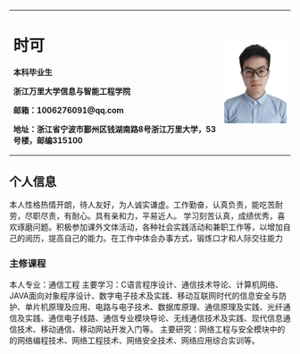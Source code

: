 <table border="0">
  <tr>
    <td width="75%">
      <h1>时可</h1>
      <p><b>本科毕业生</b></p>
      <p><b>浙江万里大学信息与智能工程学院</b></p>
      <p><b>邮箱：1006276091@qq.com</b></p>
      <p><b>地址：浙江省宁波市鄞州区钱湖南路8号浙江万里大学，53号楼，邮编315100</b></p>
    </td>
    <td width="25%">
      <img src="/qqq.jpg" width="100%">     
    </td>
  </tr>
</table>

## 个人信息

本人性格热情开朗，待人友好，为人诚实谦虚。工作勤奋，认真负责，能吃苦耐劳，尽职尽责，有耐心。具有亲和力，平易近人。
学习刻苦认真，成绩优秀，喜欢琢磨问题。积极参加课外文体活动，各种社会实践活动和兼职工作等，以增加自己的阅历，提高自己的能力。在工作中体会办事方式，锻炼口才和人际交往能力



### 主修课程
  本人专业：通信工程
  主要学习：C语言程序设计、通信技术导论、计算机网络、JAVA面向对象程序设计、数字电子技术及实践、移动互联网时代的信息安全与防护、单片机原理及应用、电路与电子技术、数据库原理、通信原理及实践、光纤通信及实践、通信电子线路、通信专业模块导论、无线通信技术及实践、现代信息通信技术、移动通信、移动网站开发入门等。
  主要研究：网络工程与安全模块中的的网络编程技术、网络工程技术、网络安全技术、网络应用综合实训等。
